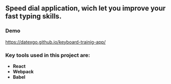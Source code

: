 ## Speed dial application, wich let you improve your fast typing skills.
### Demo
https://datexgo.github.io/keyboard-trainig-app/
### Key tools used in this project are:
* **React**
* **Webpack**
* **Babel**
